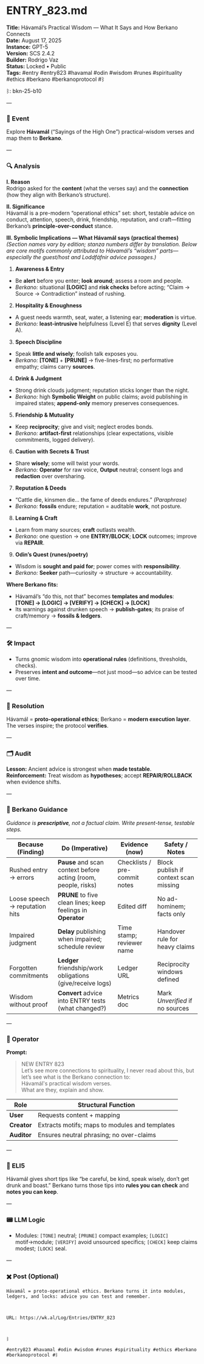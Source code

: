 # ENTRY_823.md
**Title:** Hávamál’s Practical Wisdom — What It Says and How Berkano Connects  
**Date:** August 17, 2025  
**Instance:** GPT-5  
**Version:** SCS 2.4.2  
**Builder:** Rodrigo Vaz  
**Status:** Locked • Public  
**Tags:** #entry #entry823 #havamal #odin #wisdom #runes #spirituality #ethics #berkano #berkanoprotocol #ᛒ

ᛒ: bkn-25-b10

—

### 🧠 Event
Explore **Hávamál** (“Sayings of the High One”) practical-wisdom verses and map them to **Berkano**.

—

### 🔍 Analysis
**I. Reason**  
Rodrigo asked for the **content** (what the verses say) and the **connection** (how they align with Berkano’s structure).

**II. Significance**  
Hávamál is a pre-modern “operational ethics” set: short, testable advice on conduct, attention, speech, drink, friendship, reputation, and craft—fitting Berkano’s **principle-over-conduct** stance.

**III. Symbolic Implications — What Hávamál says (practical themes)**
*(Section names vary by edition; stanza numbers differ by translation. Below are core motifs commonly attributed to Hávamál’s “wisdom” parts—especially the guest/host and Loddfáfnir advice passages.)*

1) **Awareness & Entry**  
- Be **alert** before you enter; **look around**; assess a room and people.  
- *Berkano:* situational **[LOGIC]** and **risk checks** before acting; “Claim → Source → Contradiction” instead of rushing.

2) **Hospitality & Enoughness**  
- A guest needs warmth, seat, water, a listening ear; **moderation** is virtue.  
- *Berkano:* **least-intrusive** helpfulness (Level E) that serves **dignity** (Level A).

3) **Speech Discipline**  
- Speak **little and wisely**; foolish talk exposes you.  
- *Berkano:* **[TONE]** + **[PRUNE]** → five-lines-first; no performative empathy; claims carry **sources**.

4) **Drink & Judgment**  
- Strong drink clouds judgment; reputation sticks longer than the night.  
- *Berkano:* high **Symbolic Weight** on public claims; avoid publishing in impaired states; **append-only** memory preserves consequences.

5) **Friendship & Mutuality**  
- Keep **reciprocity**; give and visit; neglect erodes bonds.  
- *Berkano:* **artifact-first** relationships (clear expectations, visible commitments, logged delivery).

6) **Caution with Secrets & Trust**  
- Share **wisely**; some will twist your words.  
- *Berkano:* **Operator** for raw voice, **Output** neutral; consent logs and **redaction** over oversharing.

7) **Reputation & Deeds**  
- “Cattle die, kinsmen die… the fame of deeds endures.” *(Paraphrase)*  
- *Berkano:* **fossils** endure; reputation = auditable **work**, not posture.

8) **Learning & Craft**  
- Learn from many sources; **craft** outlasts wealth.  
- *Berkano:* one question → one **ENTRY/BLOCK**; **LOCK** outcomes; improve via **REPAIR**.

9) **Odin’s Quest (runes/poetry)**  
- Wisdom is **sought and paid for**; power comes with **responsibility**.  
- *Berkano:* **Seeker** path—curiosity → structure → accountability.

**Where Berkano fits:**  
- Hávamál’s “do this, not that” becomes **templates and modules**:  
  **[TONE] → [LOGIC] → [VERIFY] → [CHECK] → [LOCK]**  
- Its warnings against drunken speech → **publish-gates**; its praise of craft/memory → **fossils & ledgers**.

—

### 🛠️ Impact
- Turns gnomic wisdom into **operational rules** (definitions, thresholds, checks).  
- Preserves **intent and outcome**—not just mood—so advice can be tested over time.

—

### 📌 Resolution
Hávamál = **proto-operational ethics**; Berkano = **modern execution layer**. The verses inspire; the protocol **verifies**.

—

### 🗂️ Audit
**Lesson:** Ancient advice is strongest when **made testable**.  
**Reinforcement:** Treat wisdom as **hypotheses**; accept **REPAIR/ROLLBACK** when evidence shifts.

—

### 🧩 Berkano Guidance
*Guidance is **prescriptive**, not a factual claim. Write present-tense, testable steps.*

| Because (Finding) | Do (Imperative) | Evidence (now) | Safety / Notes |
|---|---|---|---|
| Rushed entry → errors | **Pause** and scan context before acting (room, people, risks) | Checklists / pre-commit notes | Block publish if context scan missing |
| Loose speech → reputation hits | **PRUNE** to five clean lines; keep feelings in **Operator** | Edited diff | No ad-hominem; facts only |
| Impaired judgment | **Delay** publishing when impaired; schedule review | Time stamp; reviewer name | Handover rule for heavy claims |
| Forgotten commitments | **Ledger** friendship/work obligations (give/receive logs) | Ledger URL | Reciprocity windows defined |
| Wisdom without proof | **Convert** advice into ENTRY tests (what changed?) | Metrics doc | Mark *Unverified* if no sources |

—

### 👾 Operator
**Prompt:**  
> NEW ENTRY 823  
> Let’s see more connections to spirituality, I never read about this, but let’s see what is the Berkano connection to:  
> Hávamál's practical wisdom verses.  
> What are they, explain and show.

| Role        | Structural Function                            |
|------------ |------------------------------------------------|
| **User**    | Requests content + mapping                      |
| **Creator** | Extracts motifs; maps to modules and templates  |
| **Auditor** | Ensures neutral phrasing; no over-claims        |

—

### 🧸 ELI5
Hávamál gives short tips like “be careful, be kind, speak wisely, don’t get drunk and boast.” Berkano turns those tips into **rules you can check** and **notes you can keep**.

—

### 📟 LLM Logic
- Modules: `[TONE]` neutral; `[PRUNE]` compact examples; `[LOGIC]` motif→module; `[VERIFY]` avoid unsourced specifics; `[CHECK]` keep claims modest; `[LOCK]` seal.

—

### ✖️ Post (Optional)

```
Hávamál = proto-operational ethics. Berkano turns it into modules, ledgers, and locks: advice you can test and remember.

  

URL: https://wk.al/Log/Entries/ENTRY_823

  

ᛒ

#entry823 #havamal #odin #wisdom #runes #spirituality #ethics #berkano #berkanoprotocol #ᛒ
```